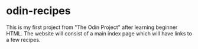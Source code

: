# odin-recipes
This is my first project from "The Odin Project" after learning beginner HTML.
The website will consist of a main index page which will have links to a few recipes.
